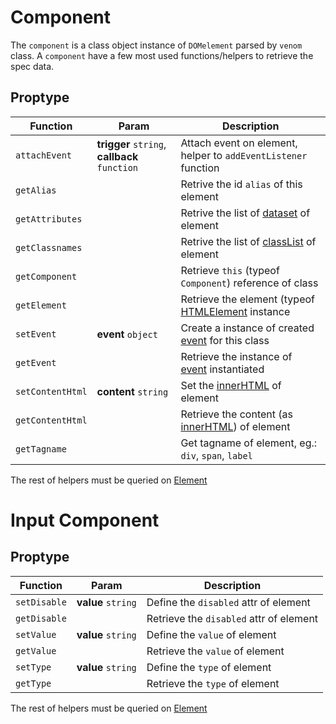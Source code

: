 # Component

The `component` is a class object instance of `DOMelement` parsed by `venom` class.
A `component` have a few most used functions/helpers to retrieve the spec data.

## Proptype

| Function | Param | Description |
| -------- | ----- | ----------- |
| `attachEvent` | **trigger** `string`, **callback** `function` | Attach event on element, helper to `addEventListener` function |
| `getAlias` | | Retrive the id `alias` of this element |
| `getAttributes` | | Retrive the list of [dataset](https://developer.mozilla.org/pt-BR/docs/Web/API/HTMLElement/dataset) of element |
| `getClassnames` | | Retrive the list of [classList](https://developer.mozilla.org/pt-BR/docs/Web/API/Element/classList) of element |
| `getComponent` | | Retrieve `this` (typeof `Component`) reference of class |
| `getElement` | | Retrieve the element (typeof [HTMLElement](https://developer.mozilla.org/pt-BR/docs/Web/API/HTMLElement) instance |
| `setEvent` | **event** `object` | Create a instance of created [event](https://developer.mozilla.org/pt-BR/docs/Web/Events) for this class |
| `getEvent` | | Retrieve the instance of [event](https://developer.mozilla.org/pt-BR/docs/Web/Events) instantiated |
| `setContentHtml` | **content** `string` | Set the [innerHTML](https://developer.mozilla.org/pt-BR/docs/Web/API/Element/innerHTML) of element |
| `getContentHtml` | | Retrieve the content (as [innerHTML](https://developer.mozilla.org/pt-BR/docs/Web/API/Element/innerHTML)) of element |
| `getTagname` | | Get tagname of element, eg.: `div`, `span`, `label` |

The rest of helpers must be queried on [Element](https://developer.mozilla.org/en-US/docs/Web/API/Element)


# Input Component

## Proptype

| Function | Param | Description |
| -------- | ----- | ----------- |
| `setDisable` | **value** `string` | Define the `disabled` attr of element |
| `getDisable` | | Retrieve the `disabled` attr of element |
| `setValue` | **value** `string` | Define the `value` of element |
| `getValue` | | Retrieve the `value` of element |
| `setType` | **value** `string` | Define the `type` of element |
| `getType` | | Retrieve the `type` of element |

The rest of helpers must be queried on [Element](https://developer.mozilla.org/en-US/docs/Web/API/Element)